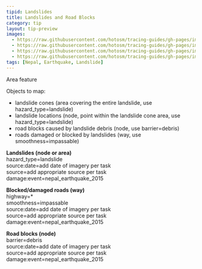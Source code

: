 ```yaml
---
tipid: Landslides
title: Landslides and Road Blocks
category: tip
layout: tip-preview
images:
  - https://raw.githubusercontent.com/hotosm/tracing-guides/gh-pages/images/Landslide_Before.JPG
  - https://raw.githubusercontent.com/hotosm/tracing-guides/gh-pages/images/Landslide_Tag.JPG
  - https://raw.githubusercontent.com/hotosm/tracing-guides/gh-pages/images/RoadBlock_Tag.JPG
  - https://raw.githubusercontent.com/hotosm/tracing-guides/gh-pages/images/Debris_Tag.JPG
tags: [Nepal, Earthquake, Landslide]
---
```

Area feature

Objects to map:  

- landslide cones (area covering the entire landslide, use hazard_type=landslide)  
- landslide locations (node, point within the landslide cone area, use hazard_type=landslide)  
- road blocks caused by landslide debris (node, use barrier=debris)  
- roads damaged or blocked by landslides (way, use smoothness=impassable)  


**Landslides (node or area)**  
hazard_type=landslide  
source:date=add date of imagery per task  
source=add appropriate source per task  
damage:event=nepal_earthquake_2015  

**Blocked/damaged roads (way)**  
highway=*  
smoothness=impassable  
source:date=add date of imagery per task  
source=add appropriate source per task  
damage:event=nepal_earthquake_2015  

**Road blocks (node)**  
barrier=debris  
source:date=add date of imagery per task  
source=add appropriate source per task  
damage:event=nepal_earthquake_2015  

